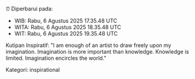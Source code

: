 ⏰ Diperbarui pada:
- WIB: Rabu, 6 Agustus 2025 17.35.48 UTC
- WITA: Rabu, 6 Agustus 2025 18.35.48 UTC
- WIT: Rabu, 6 Agustus 2025 19.35.48 UTC

Kutipan Inspiratif:
"I am enough of an artist to draw freely upon my imagination. Imagination is more important than knowledge. Knowledge is limited. Imagination encircles the world."


Kategori: inspirational

